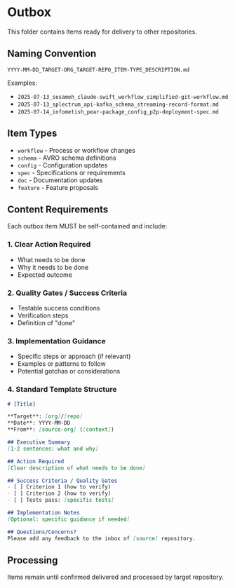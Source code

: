 # Outbox

This folder contains items ready for delivery to other repositories.

## Naming Convention

`YYYY-MM-DD_TARGET-ORG_TARGET-REPO_ITEM-TYPE_DESCRIPTION.md`

Examples:
- `2025-07-13_sesameh_claude-swift_workflow_simplified-git-workflow.md`
- `2025-07-13_splectrum_api-kafka_schema_streaming-record-format.md`
- `2025-07-14_infometish_pear-package_config_p2p-deployment-spec.md`

## Item Types

- `workflow` - Process or workflow changes
- `schema` - AVRO schema definitions
- `config` - Configuration updates
- `spec` - Specifications or requirements
- `doc` - Documentation updates
- `feature` - Feature proposals

## Content Requirements

Each outbox item MUST be self-contained and include:

### 1. Clear Action Required
- What needs to be done
- Why it needs to be done
- Expected outcome

### 2. Quality Gates / Success Criteria
- Testable success conditions
- Verification steps
- Definition of "done"

### 3. Implementation Guidance
- Specific steps or approach (if relevant)
- Examples or patterns to follow
- Potential gotchas or considerations

### 4. Standard Template Structure
```markdown
# [Title]

**Target**: [org]/[repo]
**Date**: YYYY-MM-DD
**From**: [source-org] ([context])

## Executive Summary
[1-2 sentences: what and why]

## Action Required
[Clear description of what needs to be done]

## Success Criteria / Quality Gates
- [ ] Criterion 1 (how to verify)
- [ ] Criterion 2 (how to verify)
- [ ] Tests pass: [specific tests]

## Implementation Notes
[Optional: specific guidance if needed]

## Questions/Concerns?
Please add any feedback to the inbox of [source] repository.
```

## Processing

Items remain until confirmed delivered and processed by target repository.